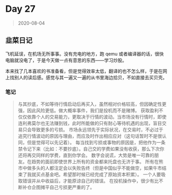 # Day 27

> 2020-08-04

## 韭菜日记

飞机延误，在机场无所事事。没有充电的地方，跑 qemu 或者编译器的话，很快电脑就没电了，于是今天做一点有意思的东西——学习炒股。

本来找了几本喜欢的书准备看，但是觉得效率太低，翻译的也不怎么样，于是在网上找别人的读后感。感觉与其一遍又一遍的从书里海边拾贝，不如直接去买贝壳。

### 笔记

> 与其抄底，不如等待行情启动后再买入，虽然相对价格较高，但因确定性更强，因此风险更低。做大概率事件，我们是投机而不是赌博。
> 获取盈利不仅仅依靠个人的交易能力，更取决于行情的波动。当市场没有行情时，即使连利弗莫尔也无法赚到钱，此时所能做的只有耐心等待机遇的出现，盲目交易只会导致更多的亏损。
> 市场永远领先于实际状况，在交易时，不必过于追究行情波动的原因与理由，而应及时作出相应应对（这句话暂时不是很认同，但是觉得可以先记着）。
> 每当找到亏损或事物的原因是，把他作为一条禁令记下来（比如：不要抄底）。自己交的学费如果没有收获，那么下次你还将再交同样的学费，直到你学会。
> 数字会说谎，大势是唯一可靠的朋友。在趋势的面前即使世界上所有的资金都来托盘也无济于事。
> 所有在熊市中做多头的人都注定会以失败告终（但是中国似乎不能做空，如果牛市结束了我就买点基金吧。希望那时候已经完成了原始资本积累）。
> 一个人要吸取错误并从中收益后，才能原谅自己的错误。
> 在投机操作中，很少有比不断补仓企图摊平自己亏损更严重的了。
